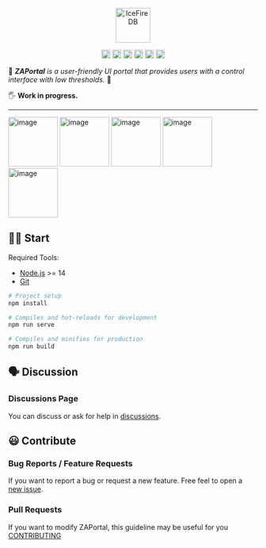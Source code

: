 <p align="center">
<img 
    src="https://res.cloudinary.com/malloc/image/upload/v1649933054/github/logo_p8gyle.png" 
    height="70" border="0" alt="IceFireDB">
</p>

<p align="center">
  <a href="https://github.com/ZTDBP/ZAPortal/actions">
    <img src="https://github.com/ZTDBP/ZAPortal/actions/workflows/release.yml/badge.svg" height="18"
         alt="release status"></a>
  <a href="https://github.com/ZTDBP/ZAPortal/actions">
    <img src="https://github.com/ZTDBP/ZAPortal/actions/workflows/lint.yml/badge.svg" height="18"
         alt="lint status"></a>
  <a href="https://github.com/ZTDBP/ZAPortal/blob/main/LICENSE">
    <img src="https://img.shields.io/github/license/ZTDBP/ZAPortal?style=plastic" height="18"
         alt="GitHub license"></a>
  <a href="https://github.com/ZTDBP/ZAPortal/stargazers">
    <img src="https://img.shields.io/github/stars/ZTDBP/ZAPortal?style=plastic" height="18"
         alt="GitHub stars"></a>
  <a href="https://github.com/ZTDBP/ZAPortal/issues">
    <img src="https://img.shields.io/github/issues/ZTDBP/ZAPortal?style=plastic" height="18"
         alt="GitHub issues"></a>
  <a href="https://github.com/ZTDBP/ZAPortal/pulls">
    <img src="https://img.shields.io/github/issues-pr/ZTDBP/ZAPortal?style=plastic" height="18"
         alt="GitHub pull requests"></a>
</p>

🌈 _**ZAPortal** is a user-friendly UI portal that provides users with a control interface with low thresholds._ 🌈

🖐️ **Work in progress.**

---

<p float="left">
<img height="100" alt="image" src="https://user-images.githubusercontent.com/9459488/165663549-ff4bbb5d-db8c-4bee-9eaa-0c49bba54aa1.png">

<img height="100" alt="image" src="https://user-images.githubusercontent.com/9459488/165663563-5888b2d4-054b-466f-a974-29da8f935552.png">
    
<img height="100" alt="image" src="https://user-images.githubusercontent.com/9459488/165664165-95a3b07b-0626-4dd1-aa01-3a98429a4569.png">

<img height="100" alt="image" src="https://user-images.githubusercontent.com/9459488/165664296-e1c35514-2add-4322-b4e9-fdf0080997bd.png">

<img height="100" alt="image" src="https://user-images.githubusercontent.com/9459488/165664198-1cd4a4c4-fba8-4151-9b51-f3a3798fd23b.png">
</p>

## 💪🏻 Start

Required Tools: 
- [Node.js](https://nodejs.org/en/download/) >= 14
- [Git](https://git-scm.com/downloads) 


```bash
# Project setup
npm install

# Compiles and hot-reloads for development
npm run serve

# Compiles and minifies for production
npm run build
```

## 🗣️ Discussion

### Discussions Page

You can discuss or ask for help in [discussions](https://github.com/ZTDBP/ZAPortal/discussions).

## 😃 Contribute

### Bug Reports / Feature Requests
If you want to report a bug or request a new feature. Free feel to open a [new issue](https://github.com/ZTDBP/ZAPortal/pulls).

### Pull Requests

If you want to modify ZAPortal, this guideline may be useful for you [CONTRIBUTING](https://github.com/ZTDBP/ZAPortal/blob/main/CONTRIBUTING.md)

